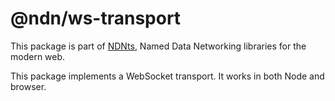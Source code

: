 # @ndn/ws-transport

This package is part of [NDNts](https://yoursunny.com/p/NDNts/), Named Data Networking libraries for the modern web.

This package implements a WebSocket transport.
It works in both Node and browser.
